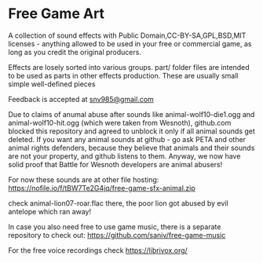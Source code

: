 # Free Game Art
A collection of sound effects with Public Domain,CC-BY-SA,GPL,BSD,MIT licenses - anything allowed to be used in your free or commercial game, as long as you credit the original producers.

Effects are losely sorted into various groups. part/ folder files are intended to be used as parts in other effects production. These are usually small simple well-defined pieces

Feedback is accepted at snv985@gmail.com

Due to claims of anumal abuse after sounds like animal-wolf10-die1.ogg and animal-wolf10-hit.ogg (which were taken from Wesnoth), github.com blocked this repository and agreed to unblock it only if all animal sounds get deleted. If you want any animal sounds at github - go ask PETA and other animal rights defenders, because they believe that animals and their sounds are not your property, and github listens to them. Anyway, we now have solid proof that Battle for Wesnoth developers are animal abusers!

For now these sounds are at other file hosting:
https://nofile.io/f/tBW7Te2G4jq/free-game-sfx-animal.zip

check animal-lion07-roar.flac there, the poor lion got abused by evil antelope which ran away!

In case you also need free to use game music, there is a separate repository to check out: https://github.com/saniv/free-game-music

For the free voice recordings check https://librivox.org/